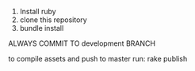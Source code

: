 1. Install ruby
2. clone this repository
3. bundle install

ALWAYS COMMIT TO development BRANCH

to compile assets and push to master run:
rake publish

